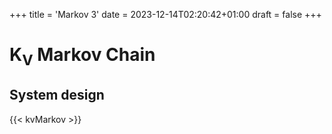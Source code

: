 +++
title = 'Markov 3'
date = 2023-12-14T02:20:42+01:00
draft = false
+++

# K<sub>V</sub> Markov Chain

## System design


{{< kvMarkov >}}

